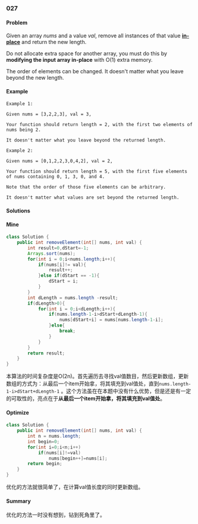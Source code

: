 ### 027
#### Problem

Given an array *nums* and a value *val*, remove all instances of that value [**in-place**](https://en.wikipedia.org/wiki/In-place_algorithm) and return the new length.

Do not allocate extra space for another array, you must do this by **modifying the input array in-place** with O(1) extra memory.

The order of elements can be changed. It doesn't matter what you leave beyond the new length.

#### Example

```
Example 1:

Given nums = [3,2,2,3], val = 3,

Your function should return length = 2, with the first two elements of nums being 2.

It doesn't matter what you leave beyond the returned length.
```
```
Example 2:

Given nums = [0,1,2,2,3,0,4,2], val = 2,

Your function should return length = 5, with the first five elements of nums containing 0, 1, 3, 0, and 4.

Note that the order of those five elements can be arbitrary.

It doesn't matter what values are set beyond the returned length.
```



#### Solutions

#### Mine

```java
class Solution {
    public int removeElement(int[] nums, int val) {
        int result=0,dStart=-1;
        Arrays.sort(nums);
        for(int i = 0;i<nums.length;i++){
            if(nums[i]!= val){
                result++;
            }else if(dStart == -1){
                dStart = i;
            }
        }
        int dLength = nums.length -result;
        if(dLength>0){
            for(int i = 0;i<dLength;i++){
                if(nums.length-1-i>dStart+dLength-1){
                    nums[dStart+i] = nums[nums.length-1-i];
                }else{
                    break;    
                }
            }
        }
        return result;
    }
}
```

本算法的时间复杂度是O(2n)。首先遍历去寻找val值数目，然后更新数组，更新数组的方式为：从最后一个item开始拿，将其填充到val值处，直到`nums.length-1-i>dStart+dLength-1` 。这个方法虽在在本题中没有什么优势，但是还是有一定的可取性的，亮点在于**从最后一个item开始拿，将其填充到val值处**。

#### Optimize

```java
class Solution {
    public int removeElement(int[] nums, int val) {
        int n = nums.length;
        int begin=0;
        for(int i=0;i<n;i++)
            if(nums[i]!=val)
                nums[begin++]=nums[i];
        return begin;
    }
}
```

优化的方法就很简单了，在计算val值长度的同时更新数组。

#### Summary

优化的方法一时没有想到，钻到死角里了。



